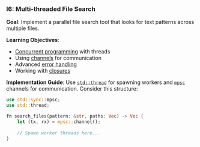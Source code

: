 ### I6: Multi-threaded File Search
**Goal**: Implement a parallel file search tool that looks for text patterns across multiple files.

**Learning Objectives**:
- [Concurrent programming](https://doc.rust-lang.org/book/ch16-01-threads.html#creating-a-new-thread-with-spawn) with threads
- Using [channels](https://doc.rust-lang.org/book/ch16-02-message-passing.html#using-message-passing-to-transfer-data-between-threads) for communication
- Advanced [error handling](https://doc.rust-lang.org/book/ch09-01-unrecoverable-errors-with-panic.html)
- Working with [closures](https://cheats.rs/#closures-data)

**Implementation Guide**:
Use [`std::thread`](https://doc.rust-lang.org/book/ch16-01-threads.html#creating-a-new-thread-with-spawn) for spawning workers and [`mpsc`](https://doc.rust-lang.org/book/ch16-02-message-passing.html#using-message-passing-to-transfer-data-between-threads) channels for communication. Consider this structure:

```rust
use std::sync::mpsc;
use std::thread;

fn search_files(pattern: &str, paths: Vec) -> Vec {
    let (tx, rx) = mpsc::channel();
    
    // Spawn worker threads here...
}
```